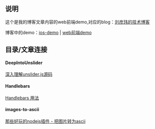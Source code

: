 ## 说明

这个是我的博客文章内容的web前端demo,对应的blog：[刘彦玮的技术博客](http://liuyanwei.jumppo.com/)

博客中的demo：[ios-demo](https://github.com/coolnameismy/demo) | [web前端demo](https://github.com/coolnameismy/demo-web)

## 目录/文章连接

#### DeepIntoUnslider
[深入理解unslider.js源码](http://liuyanwei.jumppo.com/2015/08/29/go-deep-into-unsilder.js.html)
 
#### Handlebars
[Handlebars 用法](http://liuyanwei.jumppo.com/2015/12/03/fe-js-handlebars.html)
 
#### images-to-ascii
[那些好玩的nodejs插件 - 把图片转为ascii](http://liuyanwei.jumppo.com/2015/12/31/playwith-imageToAscii.html)
 

